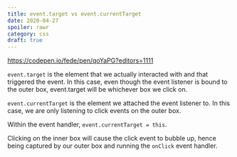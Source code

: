 ```yaml
---
title: event.target vs event.currentTarget
date: 2020-04-27
spoiler: rawr
category: css
draft: true
---
```


https://codepen.io/fede/pen/qoYaPG?editors=1111

`event.target` is the element that we actually interacted with and that triggered the event. In this
case, even though the event listener is bound to the outer box, event.target will be whichever box
we click on.

`event.currentTarget` is the element we attached the event listener to. In this case, we are only
listening to click events on the outer box.

Within the event handler, `event.currentTarget = this`.

Clicking on the inner box will cause the click event to bubble up, hence being captured by our outer
box and running the `onClick` event handler.

